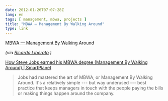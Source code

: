 ```yaml
---
date: 2012-01-26T07:07:28Z
lang: en
tags: [ management, mbwa, projects ]
title: "MBWA — Management By Walking Around"
type: link
---
```


[MBWA — Management By Walking
Around](http://www.economist.com/node/12075015?story_id=12075015)

*(via [Ricardo Liberato](http://liberato.org/) )*

[How Steve Jobs earned his MBWA degree (Management By Walking Around)  | 
SmartPlanet](http://www.smartplanet.com/blog/business-brains/how-steve-jobs-earned-his-mbwa-degree-management-by-walking-around/20157)

> Jobs had mastered the art of MBWA, or Management By Walking Around.
>  It's a relatively simple --- but way underused --- best practice that
> keeps managers in touch with the people paying the bills or making
> things happen around the company.

